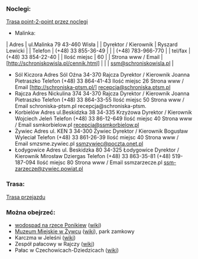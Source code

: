 ### Noclegi:
[Trasa point-2-point przez noclegi](https://maps.openrouteservice.org/directions?n1=49.70712&n2=19.229246&n3=13&a=49.793619,18.789495,49.637751,18.946235,49.520908,19.027039,49.502513,19.097156,49.58232,19.34373,49.728449,19.125429,49.686166,19.210731,49.914745,19.005904&b=1a&c=0&g1=-1&g2=0&h2=3&k1=en-US&k2=km)
- Malinka:

| Adres | ul.Malinka 79 43-460 Wisła |
| Dyrektor / Kierownik | Ryszard Lewicki |
| Telefon | (+48) 33 855-36-49 |
| | (+48) 783-966-770 |
| tel/fax | (+48) 33 854-22-40 |
| Ilość miejsc | 60 |
| Strona www / Email | [http://schroniskowisla.pl/cennik.html] |
| | ssm@schroniskowisla.pl |
- Sól Kiczora
    Adres 	Sól Oźna 34-370 Rajcza
    Dyrektor / Kierownik 	Joanna Pietraszko
    Telefon 	(+48) 33 864-41-43
    Ilość miejsc 	26
    Strona www / Email 	[http://schroniska-ptsm.pl/]
    recepcja@schroniska.ptsm.pl
- Rajcza
    Adres 	Nickulina 374 34-370 Rajcza
    Dyrektor / Kierownik 	Joanna Pietraszko
    Telefon 	(+48) 33 864-33-55
    Ilość miejsc 	50
    Strona www / Email 	schroniska-ptsm.pl
    recepcja@schroniska-ptsm.
- Korbielów
    Adres 	ul.Beskidzka 38 34-335 Krzyżowa
    Dyrektor / Kierownik 	Wojciech Jeleń
    Telefon 	(+48) 33 86-12-649
    Ilość miejsc 	40
    Strona www / Email 	ssmkorbielow.pl
    recepcja@ssmkorbielow.pl
- Żywiec
    Adres 	ul. KEN 3 34-300 Żywiec
    Dyrektor / Kierownik 	Bogusław Wyleciał
    Telefon 	(+48) 33 861-26-39
    Ilość miejsc 	40
    Strona www / Email 	smzsme.zywiec.pl
    ssmzywiec@poczta.onet.pl
- Łodygowice
    Adres 	ul. Beskidzka 80 34-325 Łodygowice
    Dyrektor / Kierownik 	Mirosław Dziergas
    Telefon 	(+48) 33 863-35-81
    (+48) 519-187-094
    Ilość miejsc 	80
    Strona www / Email 	ssmzarzecze.pl
    ssm-zarzecze@zywiec.powiat.pl

### Trasa:
[Trasa przejazdu](https://maps.openrouteservice.org/directions?n1=49.54256&n2=18.987452&n3=14&a=49.793619,18.789495,49.637751,18.946235,49.624271,18.91142,49.607866,18.923718,49.598147,18.924856,49.520908,19.027039,49.502513,19.097156,49.613199,19.267277,49.58232,19.34373,49.659663,19.309486,49.686166,19.210731,49.728449,19.125429,49.774857,19.201726,49.914745,19.005904&b=1a&c=0&g1=-1&g2=0&h2=3&k1=en-US&k2=km)

### Można obejrzeć:
- [wodospad na rzece Ponikiew](https://www.openstreetmap.org/node/3867926295) ([wiki](https://pl.wikipedia.org/wiki/Ponikwa_(dop%C5%82yw_So%C5%82y)))
- [Muzeum Miejskie w Żywcu](http://www.muzeum-zywiec.pl/) ([wiki](https://pl.wikipedia.org/wiki/Muzeum_Miejskie_w_%C5%BBywcu)), park zamkowy
- Karczma w Jeleśni ([wiki](https://pl.wikipedia.org/wiki/Karczma_w_Jele%C5%9Bni))
- Zespół pałacowy w Rajczy ([wiki](https://pl.wikipedia.org/wiki/Pa%C5%82ac_w_Rajczy))
- Pałac w Czechowicach-Dziedzicach ([wiki](https://pl.wikipedia.org/wiki/Pa%C5%82ac_Kotuli%C5%84skich))
